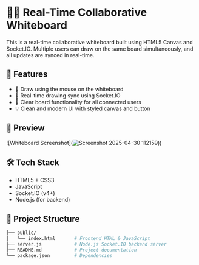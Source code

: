 # 🧑‍🎨 Real-Time Collaborative Whiteboard

This is a real-time collaborative whiteboard built using HTML5 Canvas and Socket.IO. Multiple users can draw on the same board simultaneously, and all updates are synced in real-time.

## 🚀 Features

- 🎨 Draw using the mouse on the whiteboard
- 🔄 Real-time drawing sync using Socket.IO
- 🧹 Clear board functionality for all connected users
- 💡 Clean and modern UI with styled canvas and button

## 📸 Preview



![Whiteboard Screenshot](![Screenshot 2025-04-30 112159](https://github.com/user-attachments/assets/a67e2336-6e72-4305-afb3-67bcd56e9d6f))) <!-- You can add your screenshot image file to the repo -->

## 🛠️ Tech Stack

- HTML5 + CSS3
- JavaScript
- Socket.IO (v4+)
- Node.js (for backend)

## 📁 Project Structure

```bash
├── public/
│   └── index.html       # Frontend HTML & JavaScript
├── server.js            # Node.js Socket.IO backend server
├── README.md            # Project documentation
└── package.json         # Dependencies
